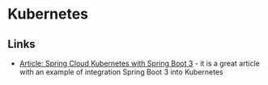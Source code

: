 # Kubernetes

## Links

* [Article: Spring Cloud Kubernetes with Spring Boot 3](https://piotrminkowski.com/2023/06/08/spring-cloud-kubernetes-with-spring-boot-3/) -
  it is a great article with an example of integration Spring Boot 3 into Kubernetes